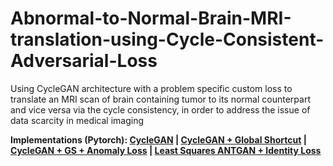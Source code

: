 # Abnormal-to-Normal-Brain-MRI-translation-using-Cycle-Consistent-Adversarial-Loss
Using CycleGAN architecture with a problem specific custom loss to translate an MRI scan of brain containing tumor to its normal counterpart and vice versa via the cycle consistency, in order to address the issue of data scarcity in medical imaging

**Implementations (Pytorch): [CycleGAN](https://www.kaggle.com/code/abhyudayaapoorva/cyclegan-abnormal2normal) |  [CycleGAN + Global Shortcut](https://www.kaggle.com/code/abhyudayaapoorva/cyclegan-global-shortcut) |  [CycleGAN + GS + Anomaly Loss](https://www.kaggle.com/code/abhyudayaapoorva/cyclegan-gs-anomaly-loss) |
[Least Squares ANTGAN + Identity Loss](https://www.kaggle.com/code/abhyudayaapoorva/least-squares-ant-gan)**

